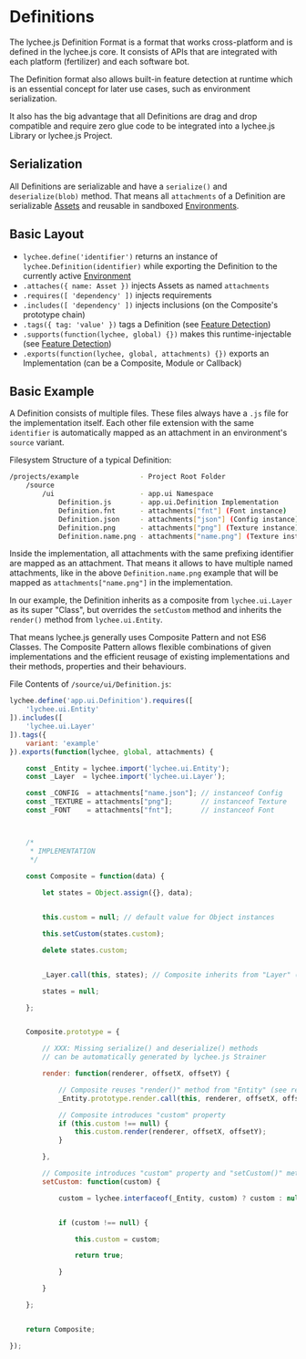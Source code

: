 
# Definitions

The lychee.js Definition Format is a format that works
cross-platform and is defined in the lychee.js core. It
consists of APIs that are integrated with each platform
(fertilizer) and each software bot.

The Definition format also allows built-in feature
detection at runtime which is an essential concept for
later use cases, such as environment serialization.

It also has the big advantage that all Definitions are
drag and drop compatible and require zero glue code
to be integrated into a lychee.js Library or lychee.js
Project.


## Serialization

All Definitions are serializable and have a `serialize()`
and `deserialize(blob)` method. That means all
`attachments` of a Definition are serializable [Assets](./Assets.md)
and reusable in sandboxed [Environments](./Environments.md).


## Basic Layout

- `lychee.define('identifier')` returns an instance of `lychee.Definition(identifier)` while exporting the Definition to the currently active [Environment](./Environments.md)
- `.attaches({ name: Asset })` injects Assets as named `attachments`
- `.requires([ 'dependency' ])` injects requirements
- `.includes([ 'dependency' ])` injects inclusions (on the Composite's prototype chain)
- `.tags({ tag: 'value' })` tags a Definition (see [Feature Detection](./Feature-Detection.md))
- `.supports(function(lychee, global) {})` makes this runtime-injectable (see [Feature Detection](./Feature-Detection.md))
- `.exports(function(lychee, global, attachments) {})` exports an Implementation (can be a Composite, Module or Callback)


## Basic Example

A Definition consists of multiple files. These files always
have a `.js` file for the implementation itself. Each other
file extension with the same `identifier` is automatically
mapped as an attachment in an environment's `source` variant.

Filesystem Structure of a typical Definition:

```bash
/projects/example               - Project Root Folder
	/source
		/ui                     - app.ui Namespace
			Definition.js       - app.ui.Definition Implementation
			Definition.fnt      - attachments["fnt"] (Font instance)
			Definition.json     - attachments["json"] (Config instance)
			Definition.png      - attachments["png"] (Texture instance)
			Definition.name.png - attachments["name.png"] (Texture instance)
```

Inside the implementation, all attachments with the same
prefixing identifier are mapped as an attachment. That means
it allows to have multiple named attachments, like in the
above `Definition.name.png` example that will be mapped as
`attachments["name.png"]` in the implementation.

In our example, the Definition inherits as a composite from
`lychee.ui.Layer` as its super "Class", but overrides the
`setCustom` method and inherits the `render()` method from
`lychee.ui.Entity`.

That means lychee.js generally uses Composite Pattern and
not ES6 Classes. The Composite Pattern allows flexible
combinations of given implementations and the efficient
reusage of existing implementations and their methods,
properties and their behaviours.

File Contents of `/source/ui/Definition.js`:

```javascript
lychee.define('app.ui.Definition').requires([
	'lychee.ui.Entity'
]).includes([
	'lychee.ui.Layer'
]).tags({
	variant: 'example'
}).exports(function(lychee, global, attachments) {

	const _Entity = lychee.import('lychee.ui.Entity');
	const _Layer  = lychee.import('lychee.ui.Layer');

	const _CONFIG  = attachments["name.json"]; // instanceof Config
	const _TEXTURE = attachments["png"];       // instanceof Texture
	const _FONT    = attachments["fnt"];       // instanceof Font



	/*
	 * IMPLEMENTATION
	 */

	const Composite = function(data) {
	
		let states = Object.assign({}, data);


		this.custom = null; // default value for Object instances

		this.setCustom(states.custom);

		delete states.custom;


		_Layer.call(this, states); // Composite inherits from "Layer" (see includes)

		states = null;

	};


	Composite.prototype = {

		// XXX: Missing serialize() and deserialize() methods
		// can be automatically generated by lychee.js Strainer

		render: function(renderer, offsetX, offsetY) {

			// Composite reuses "render()" method from "Entity" (see requires)
			_Entity.prototype.render.call(this, renderer, offsetX, offsetY);

			// Composite introduces "custom" property
			if (this.custom !== null) {
				this.custom.render(renderer, offsetX, offsetY);
			}

		},

		// Composite introduces "custom" property and "setCustom()" method
		setCustom: function(custom) {

			custom = lychee.interfaceof(_Entity, custom) ? custom : null;


			if (custom !== null) {

				this.custom = custom;

				return true;

			}

		}

	};


	return Composite;

});
```

